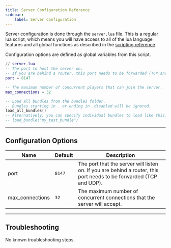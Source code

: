 ```yaml
---
title: Server Configuration Reference
sidebar:
    label: Server Configuration
---
```


Server configuration is done through the `server.lua` file. This is a regular lua script, which means you will have access to all of the lua language features and all global functions as described in the [scripting reference](../scripting).

Configuration options are defined as global variables from this script.

```lua
// server.lua
-- The port to host the server on.
-- If you are behind a router, this port needs to be forwarded (TCP and UDP).
port = 8147

-- The maximum number of concurrent players that can join the server.
max_connections = 32

-- Load all bundles from the bundles folder.
-- Bundles starting in . or ending in .disabled will be ignored.
load_all_bundles()
-- Alternatively, you can specify individual bundles to load like this:
-- load_bundle("my_test_bundle")
```

---

## Configuration Options

| Name            | Default | Description                                                                                                         |
| --------------- | ------- | ------------------------------------------------------------------------------------------------------------------- |
| port            | `8147`  | The port that the server will listen on. If you are behind a router, this port needs to be forwarded (TCP and UDP). |
| max_connections | `32`    | The maximum number of concurrent connections that the server will accept.                                           |

---

## Troubleshooting

No known troubleshooting steps.
